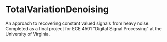 # TotalVariationDenoising
An approach to recovering constant valued signals from heavy noise. Completed as a final project for ECE 4501 "Digital Signal Processing" at the University of Virginia.
